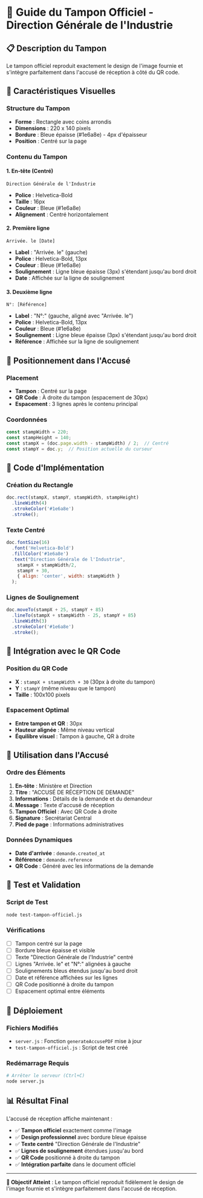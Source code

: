 # 🏢 Guide du Tampon Officiel - Direction Générale de l'Industrie

## 📋 **Description du Tampon**

Le tampon officiel reproduit exactement le design de l'image fournie et s'intègre parfaitement dans l'accusé de réception à côté du QR code.

## 🎨 **Caractéristiques Visuelles**

### **Structure du Tampon**
- **Forme** : Rectangle avec coins arrondis
- **Dimensions** : 220 x 140 pixels
- **Bordure** : Bleue épaisse (#1e6a8e) - 4px d'épaisseur
- **Position** : Centré sur la page

### **Contenu du Tampon**

#### **1. En-tête (Centré)**
```
Direction Générale de l'Industrie
```
- **Police** : Helvetica-Bold
- **Taille** : 16px
- **Couleur** : Bleue (#1e6a8e)
- **Alignement** : Centré horizontalement

#### **2. Première ligne**
```
Arrivée. le [Date]
```
- **Label** : "Arrivée. le" (gauche)
- **Police** : Helvetica-Bold, 13px
- **Couleur** : Bleue (#1e6a8e)
- **Soulignement** : Ligne bleue épaisse (3px) s'étendant jusqu'au bord droit
- **Date** : Affichée sur la ligne de soulignement

#### **3. Deuxième ligne**
```
N°: [Référence]
```
- **Label** : "N°:" (gauche, aligné avec "Arrivée. le")
- **Police** : Helvetica-Bold, 13px
- **Couleur** : Bleue (#1e6a8e)
- **Soulignement** : Ligne bleue épaisse (3px) s'étendant jusqu'au bord droit
- **Référence** : Affichée sur la ligne de soulignement

## 📍 **Positionnement dans l'Accusé**

### **Placement**
- **Tampon** : Centré sur la page
- **QR Code** : À droite du tampon (espacement de 30px)
- **Espacement** : 3 lignes après le contenu principal

### **Coordonnées**
```javascript
const stampWidth = 220;
const stampHeight = 140;
const stampX = (doc.page.width - stampWidth) / 2;  // Centré
const stampY = doc.y;  // Position actuelle du curseur
```

## 🔧 **Code d'Implémentation**

### **Création du Rectangle**
```javascript
doc.rect(stampX, stampY, stampWidth, stampHeight)
  .lineWidth(4)
  .strokeColor('#1e6a8e')
  .stroke();
```

### **Texte Centré**
```javascript
doc.fontSize(16)
  .font('Helvetica-Bold')
  .fillColor('#1e6a8e')
  .text("Direction Générale de l'Industrie", 
    stampX + stampWidth/2, 
    stampY + 30, 
    { align: 'center', width: stampWidth }
  );
```

### **Lignes de Soulignement**
```javascript
doc.moveTo(stampX + 25, stampY + 85)
  .lineTo(stampX + stampWidth - 25, stampY + 85)
  .lineWidth(3)
  .strokeColor('#1e6a8e')
  .stroke();
```

## 📱 **Intégration avec le QR Code**

### **Position du QR Code**
- **X** : `stampX + stampWidth + 30` (30px à droite du tampon)
- **Y** : `stampY` (même niveau que le tampon)
- **Taille** : 100x100 pixels

### **Espacement Optimal**
- **Entre tampon et QR** : 30px
- **Hauteur alignée** : Même niveau vertical
- **Équilibre visuel** : Tampon à gauche, QR à droite

## 🎯 **Utilisation dans l'Accusé**

### **Ordre des Éléments**
1. **En-tête** : Ministère et Direction
2. **Titre** : "ACCUSÉ DE RÉCEPTION DE DEMANDE"
3. **Informations** : Détails de la demande et du demandeur
4. **Message** : Texte d'accusé de réception
5. **Tampon Officiel** : Avec QR Code à droite
6. **Signature** : Secrétariat Central
7. **Pied de page** : Informations administratives

### **Données Dynamiques**
- **Date d'arrivée** : `demande.created_at`
- **Référence** : `demande.reference`
- **QR Code** : Généré avec les informations de la demande

## 🧪 **Test et Validation**

### **Script de Test**
```bash
node test-tampon-officiel.js
```

### **Vérifications**
- [ ] Tampon centré sur la page
- [ ] Bordure bleue épaisse et visible
- [ ] Texte "Direction Générale de l'Industrie" centré
- [ ] Lignes "Arrivée. le" et "N°:" alignées à gauche
- [ ] Soulignements bleus étendus jusqu'au bord droit
- [ ] Date et référence affichées sur les lignes
- [ ] QR Code positionné à droite du tampon
- [ ] Espacement optimal entre éléments

## 🚀 **Déploiement**

### **Fichiers Modifiés**
- `server.js` : Fonction `generateAccusePDF` mise à jour
- `test-tampon-officiel.js` : Script de test créé

### **Redémarrage Requis**
```bash
# Arrêter le serveur (Ctrl+C)
node server.js
```

## 📊 **Résultat Final**

L'accusé de réception affiche maintenant :
- ✅ **Tampon officiel** exactement comme l'image
- ✅ **Design professionnel** avec bordure bleue épaisse
- ✅ **Texte centré** "Direction Générale de l'Industrie"
- ✅ **Lignes de soulignement** étendues jusqu'au bord
- ✅ **QR Code** positionné à droite du tampon
- ✅ **Intégration parfaite** dans le document officiel

---

**🎯 Objectif Atteint** : Le tampon officiel reproduit fidèlement le design de l'image fournie et s'intègre parfaitement dans l'accusé de réception.



